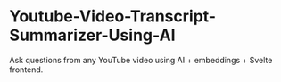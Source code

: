# Youtube-Video-Transcript-Summarizer-Using-AI
Ask questions from any YouTube video using AI + embeddings + Svelte frontend.
